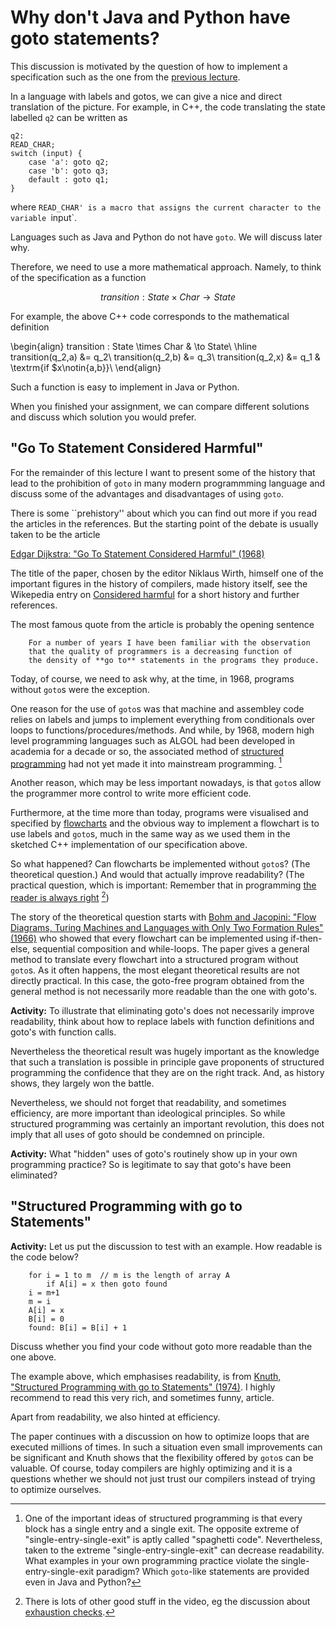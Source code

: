 # Why don't Java and Python have goto statements?

This discussion is motivated by the question of how to implement a specification such as the one from the [previous lecture](https://github.com/alexhkurz/compiler-construction/blob/master/abc.pdf).

In a language with labels and gotos, we can give a nice and direct translation of the picture. For example, in C++, the code translating the state labelled `q2` can be written as

    q2:
    READ_CHAR;
    switch (input) {
        case 'a': goto q2;
        case 'b': goto q3;
        default : goto q1;
    }

where `READ_CHAR' is a macro that assigns the current character to the variable `input`.

Languages such as Java and Python do not have `goto`. We will discuss later why.

Therefore, we need to use a more mathematical approach. Namely, to think of the specification as a function

$$transition : State \times Char \to State$$

For example, the above C++ code corresponds to the mathematical definition

\begin{align}
transition : State \times Char  & \to State\\ \hline
transition(q_2,a) &= q_2\\
transition(q_2,b) &= q_3\\
transition(q_2,x) &= q_1 & \textrm{if $x\notin\{a,b\}}\\
\end{align}

Such a function is easy to implement in Java or Python.

When you finished your assignment, we can compare different solutions and discuss which solution you would prefer.

## "Go To Statement Considered Harmful"

For the remainder of this lecture I want to present some of the history that lead to the prohibition of `goto` in many modern programmming language and discuss some of the advantages and disadvantages of using `goto`.

There is some ``prehistory'' about which you can find out more if you read the articles in the references. But the starting point of the debate is usually taken to be the article

[Edgar Dijkstra: "Go To Statement Considered Harmful" (1968)](https://homepages.cwi.nl/~storm/teaching/reader/Dijkstra68.pdf)

The title of the paper, chosen by the editor Niklaus Wirth, himself one of the important figures in the history of compilers, made history itself, see the Wikepedia entry on [Considered harmful](https://en.wikipedia.org/wiki/Considered_harmful) for a short history and further references.

The most famous quote from the article is probably the opening sentence

        For a number of years I have been familiar with the observation 
        that the quality of programmers is a decreasing function of 
        the density of **go to** statements in the programs they produce.

Today, of course, we need to ask why, at the time, in 1968, programs without `goto`s were the exception.

One reason for the use of `goto`s was that machine and assembley code relies on labels and jumps to implement everything from conditionals over loops to functions/procedures/methods. And while, by 1968, modern high level programming languages such as ALGOL had been developed in academia for a decade or so, the associated method of [structured programming](https://en.wikipedia.org/wiki/Structured_programming) had not yet made it into mainstream programming. [^structuredprogramming]

Another reason, which may be less important nowadays, is that `goto`s allow the programmer more control to write more efficient code.

Furthermore, at the time more than today, programs were visualised and specified by [flowcharts](https://en.wikipedia.org/wiki/Flowchart) and the obvious way to implement a flowchart is to use labels and `goto`s, much in the same way as we used them in the sketched C++ implementation of our specification above.

So what happened? Can flowcharts be implemented without `goto`s? (The theoretical question.) And would that actually improve readability? (The practical question, which is important: Remember that in programming [the reader is always right](https://vimeo.com/14313378#t=10m03s) [^yaronminsky])

The story of the theoretical question starts with  [Bohm and Jacopini: "Flow Diagrams, Turing Machines and Languages with Only Two Formation Rules" (1966)](http://www.cs.unibo.it/~martini/PP/bohm-jac.pdf) who showed that every flowchart can be implemented using if-then-else, sequential composition and while-loops. The paper gives a general method to translate every flowchart into a structured program without `goto`s. As it often happens, the most elegant theoretical results are not directly practical. In this case, the goto-free program obtained from the general method is not necessarily more readable than the one with goto's. 

**Activity:** To illustrate that eliminating goto's does not necessarily improve readability, think about how to replace labels with function definitions and goto's with function calls.

Nevertheless the theoretical result was hugely important as the knowledge that such a translation is possible in principle gave proponents of structured programming the confidence that they are on the right track. And, as history shows, they largely won the battle.

Nevertheless, we should not forget that readability, and sometimes efficiency, are more important than ideological principles. So while structured programming was certainly an important revolution, this does not imply that all uses of goto should be condemned on principle.

**Activity:** What "hidden" uses of goto's routinely show up in your own programming practice? So is legitimate to say that goto's have been eliminated?

## "Structured Programming with go to Statements"

**Activity:** Let us put the discussion to test with an example. How readable is the code below?

        for i = 1 to m  // m is the length of array A
            if A[i] = x then goto found
        i = m+1
        m = i
        A[i] = x
        B[i] = 0
        found: B[i] = B[i] + 1

Discuss whether you find your code without goto more readable than the one above.

 The example above, which emphasises readability, is from [Knuth, "Structured Programming with go to Statements" (1974)](https://pic.plover.com/knuth-GOTO.pdf). I highly recommend to read this very rich, and sometimes funny, article.

Apart from readability, we also hinted at efficiency.

The paper continues with a discussion on how to optimize loops that are executed millions of times. In such a situation even small improvements can be significant and Knuth shows that the flexibility offered by `goto`s can be valuable. Of course, today compilers are highly optimizing and it is a questions whether we should not just trust our compilers instead of trying to optimize ourselves.

[^structuredprogramming]: One of the important ideas of structured programming is that every block has a single entry and a single exit. The opposite extreme of "single-entry-single-exit" is aptly called "spaghetti code". Nevertheless, taken to the extreme "single-entry-single-exit" can decrease readability. What examples in your own programming practice violate the  single-entry-single-exit paradigm? Which `goto`-like statements are provided even in Java and Python?

[^yaronminsky]: There is lots of other good stuff in the video, eg the discussion about [exhaustion checks](https://vimeo.com/14313378#t=31m51s).

